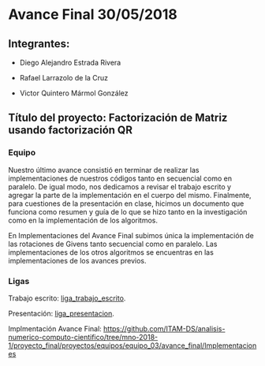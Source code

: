# Avance Final 30/05/2018

## Integrantes:

* Diego Alejandro Estrada Rivera    

* Rafael Larrazolo de la Cruz       

* Victor Quintero Mármol González   

## Título del proyecto: Factorización de Matriz usando factorización QR

### Equipo

Nuestro último avance consistió en terminar de realizar las implementaciones de nuestros códigos tanto en secuencial como en paralelo. De igual modo, nos dedicamos a revisar el trabajo escrito y agregar la parte de la implementación en el cuerpo del mismo. Finalmente, para cuestiones de la presentación en clase, hicimos un documento que funciona como resumen y guía de lo que se hizo tanto en la investigación como en la implementación de los algoritmos.

En Implementaciones del Avance Final subimos única la implementación de las rotaciones de Givens tanto secuencial como en paralelo. Las implementaciones de los otros algoritmos se encuentras en las implementaciones de los avances previos.

### Ligas

Trabajo escrito: [liga_trabajo_escrito](https://www.dropbox.com/s/d2gkj7jc06d7mzn/trabajo_escrito.pdf?dl=0).

Presentación: [liga_presentacion](https://www.dropbox.com/s/1jyucw5kvq9grp0/presentacion.pdf?dl=0).

Implmentación Avance Final: https://github.com/ITAM-DS/analisis-numerico-computo-cientifico/tree/mno-2018-1/proyecto_final/proyectos/equipos/equipo_03/avance_final/Implementaciones
